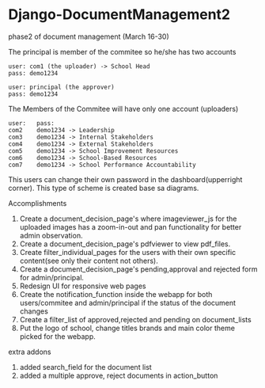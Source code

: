 # Django-DocumentManagement2
 phase2 of document management (March 16-30)

The principal is member of the commitee so he/she has two accounts
	
	user: com1 (the uploader) -> School Head
	pass: demo1234

	user: principal (the approver)
	pass: demo1234

The Members of the Commitee will have only one account (uploaders)

	user:	pass:
	com2	demo1234 -> Leadership
	com3	demo1234 -> Internal Stakeholders
	com4	demo1234 -> External Stakeholders
	com5	demo1234 -> School Improvement Resources
	com6	demo1234 -> School-Based Resources
	com7	demo1234 -> School Performance Accountability

This users can change their own password in the dashboard(upperright corner).
This type of scheme is created base sa diagrams.

Accomplishments

1. Create a document_decision_page's where imageviewer_js for the uploaded images has a
zoom-in-out and pan functionality for better admin observation.
2. Create a document_decision_page's pdfviewer to view pdf_files.
3. Create filter_individual_pages for the users with their own specific content(see only their content
not others).
4. Create a document_decision_page's pending,approval and rejected form for admin/principal.
5. Redesign UI for responsive web pages
6. Create the notification_function inside the webapp for both users/commitee and admin/principal
if the status of the document changes
7. Create a filter_list of approved,rejected and pending on document_lists
8. Put the logo of school, change titles brands and main color theme picked for the webapp.

extra addons
1. added search_field for the document list
2. added a multiple approve, reject documents in action_button
